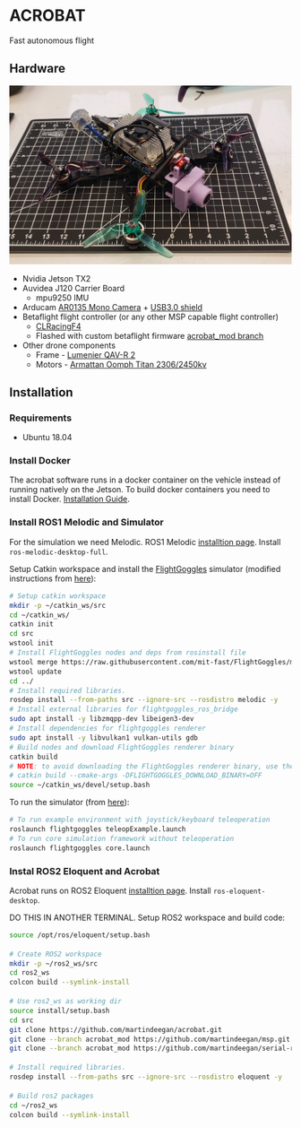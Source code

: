 # ACROBAT

Fast autonomous flight

## Hardware

![](images/acrobat.jpg)

- Nvidia Jetson TX2
- Auvidea J120 Carrier Board
  - mpu9250 IMU
- Arducam [AR0135 Mono Camera](https://www.arducam.com/product/ar0135-1-2mp-monochrome-1-3-inch-cmos-camera-module-arducam/) + [USB3.0 shield](https://www.arducam.com/arducam-usb3-0-camera-shield/)
- Betaflight flight controller (or any other MSP capable flight controller)
  -  [CLRacingF4](https://www.getfpv.com/cl-racing-f4s-flight-controller.html)
  -  Flashed with custom betaflight firmware [acrobat_mod branch](https://github.com/martindeegan/betaflight)
-  Other drone components
   -  Frame - [Lumenier QAV-R 2](https://www.getfpv.com/lumenier-qav-r-2-freestyle-quadcopter-frame.html)
   -  Motors - [Armattan Oomph Titan 2306/2450kv](https://armattanquads.com/armattan-oomph-titan-edition-2306-2450-kv-motor/)

## Installation

### Requirements
- Ubuntu 18.04

### Install Docker
The acrobat software runs in a docker container on the vehicle instead of running natively on the Jetson. To build docker containers you need to install Docker. [Installation Guide](https://www.digitalocean.com/community/tutorials/how-to-install-and-use-docker-on-ubuntu-18-04).

### Install ROS1 Melodic and Simulator

For the simulation we need Melodic.
ROS1 Melodic [installtion page](http://wiki.ros.org/melodic/Installation/Ubuntu).
Install `ros-melodic-desktop-full`.

Setup Catkin workspace and install the [FlightGoggles](https://flightgoggles.mit.edu/) simulator (modified instructions from [here](https://github.com/mit-fast/FlightGoggles/wiki/installation-local)):
```bash
# Setup catkin workspace
mkdir -p ~/catkin_ws/src
cd ~/catkin_ws/
catkin init
cd src
wstool init
# Install FlightGoggles nodes and deps from rosinstall file
wstool merge https://raw.githubusercontent.com/mit-fast/FlightGoggles/master/flightgoggles.rosinstall
wstool update
cd ../
# Install required libraries.
rosdep install --from-paths src --ignore-src --rosdistro melodic -y
# Install external libraries for flightgoggles_ros_bridge
sudo apt install -y libzmqpp-dev libeigen3-dev
# Install dependencies for flightgoggles renderer
sudo apt install -y libvulkan1 vulkan-utils gdb
# Build nodes and download FlightGoggles renderer binary
catkin build 
# NOTE: to avoid downloading the FlightGoggles renderer binary, use the following build command:
# catkin build --cmake-args -DFLIGHTGOGGLES_DOWNLOAD_BINARY=OFF
source ~/catkin_ws/devel/setup.bash
```

To run the simulator (from [here](https://github.com/mit-fast/FlightGoggles/wiki/Running-FlightGoggles)): 
```bash
# To run example environment with joystick/keyboard teleoperation
roslaunch flightgoggles teleopExample.launch
# To run core simulation framework without teleoperation
roslaunch flightgoggles core.launch
```

### Instal ROS2 Eloquent and Acrobat

Acrobat runs on ROS2 Eloquent [installtion page](http://wiki.ros.org/melodic/Installation/Ubuntu). Install `ros-eloquent-desktop`.

DO THIS IN ANOTHER TERMINAL. Setup ROS2 workspace and build code:
```bash
source /opt/ros/eloquent/setup.bash

# Create ROS2 workspace
mkdir -p ~/ros2_ws/src
cd ros2_ws
colcon build --symlink-install

# Use ros2_ws as working dir
source install/setup.bash
cd src
git clone https://github.com/martindeegan/acrobat.git
git clone --branch acrobat_mod https://github.com/martindeegan/msp.git
git clone --branch acrobat_mod https://github.com/martindeegan/serial-ros2.git

# Install required libraries.
rosdep install --from-paths src --ignore-src --rosdistro eloquent -y

# Build ros2 packages
cd ~/ros2_ws
colcon build --symlink-install
```
